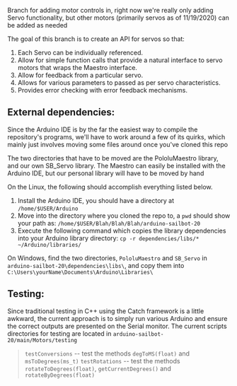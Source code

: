 Branch for adding motor controls in, right now we're really only adding Servo functionality, but other motors (primarily servos as of 11/19/2020) can be added as needed


The goal of this branch is to create an API for servos so that:

1) Each Servo can be individually referenced.
2) Allow for simple function calls that provide a natural interface to servo motors that wraps the Maestro interface.
3) Allow for feedback from a particular servo.
4) Allows for various parameters to passed as per servo characteristics.
5) Provides error checking with error feedback mechanisms.


## External dependencies: 
Since the Arduino IDE is by the far the easiest way to compile the repository's programs, we'll have to work around a few of its quirks, which mainly just involves moving some files around
once you've cloned this repo 

The two directories that have to be moved are the PololuMaestro library, and our own SB_Servo library. The Maestro can easily be installed with the Arduino IDE, but our personal library will have to be moved
by hand 

On the Linux, the following should accomplish everything listed below.
1) Install the Arduino IDE, you should have a directory at `/home/$USER/Arduino`
2) Move into the directory where you cloned the repo to, a `pwd` should show your path as: `/home/$USER/Blah/Blah/Blah/arduino-sailbot-20`
3) Execute the following command which copies the library dependencies into your Arduino library directory: `cp -r dependencies/libs/* ~/Arduino/libraries/`


On Windows, find the two directories, `PololuMaestro` and `SB_Servo` in `arduino-sailbot-20\dependencies\libs\`, and copy them into `C:\Users\yourName\Documents\Arduino\Libraries\`

## Testing:
Since traditional testing in C++ using the Catch framework is a little awkward, the current approach is to simply run various Arduino and ensure the correct outputs are presented on the Serial monitor. The current scripts directories for testing are located in `arduino-sailbot-20/main/Motors/testing`

> `testConversions` -- test the methods `degToMS(float)` and `msToDegrees(ms_t)`
> `testRotations` -- test the methods `rotateToDegrees(float)`, `getCurrentDegrees()` and `rotateByDegrees(float)`